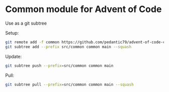 # Common module for Advent of Code

Use as a git subtree

Setup:
```bash
git remote add -f common https://github.com/pedantic79/advent-of-code-common.git
git subtree add --prefix src/common common main --squash
```

Update:
```bash
git subtree push --prefix=src/common common main
```

Pull:
```bash
git subtree pull --prefix=src/common common main --squash
```
